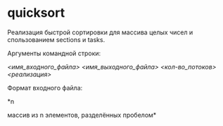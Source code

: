 # quicksort

Реализация быстрой сортировки для массива целых чисел и спользованием sections и tasks.

Аргументы командной строки:

*<имя_входного_файла> <имя_выходного_файла> <кол-во_потоков> <реализация>*

Формат входного файла:

*n

массив из n элементов, разделённых пробелом*

